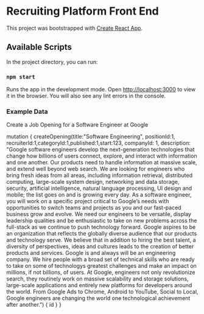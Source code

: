 # Recruiting Platform Front End

This project was bootstrapped with [Create React App](https://github.com/facebook/create-react-app).

## Available Scripts

In the project directory, you can run:

### `npm start`

Runs the app in the development mode.
Open [http://localhost:3000](http://localhost:3000) to view it in the browser.
You will also see any lint errors in the console.

### Example Data

Create a Job Opening for a Software Engineer at Google

mutation {
  createOpening(title:"Software Engineering", positionId:1, recruiterId:1,categoryId:1,published:1,start:123, companyId: 1, description: "Google software engineers develop the next-generation technologies that change how billions of users connect, explore, and interact with information and one another. Our products need to handle information at massive scale, and extend well beyond web search. We are looking for engineers who bring fresh ideas from all areas, including information retrieval, distributed computing, large-scale system design, networking and data storage, security, artificial intelligence, natural language processing, UI design and mobile; the list goes on and is growing every day. As a software engineer, you will work on a specific project critical to Google’s needs with opportunities to switch teams and projects as you and our fast-paced business grow and evolve. We need our engineers to be versatile, display leadership qualities and be enthusiastic to take on new problems across the full-stack as we continue to push technology forward. Google aspires to be an organization that reflects the globally diverse audience that our products and technology serve. We believe that in addition to hiring the best talent, a diversity of perspectives, ideas and cultures leads to the creation of better products and services. Google is and always will be an engineering company. We hire people with a broad set of technical skills who are ready to take on some of technologys greatest challenges and make an impact on millions, if not billions, of users. At Google, engineers not only revolutionize search, they routinely work on massive scalability and storage solutions, large-scale applications and entirely new platforms for developers around the world. From Google Ads to Chrome, Android to YouTube, Social to Local, Google engineers are changing the world one technological achievement after another.") {
    id
  }
}
